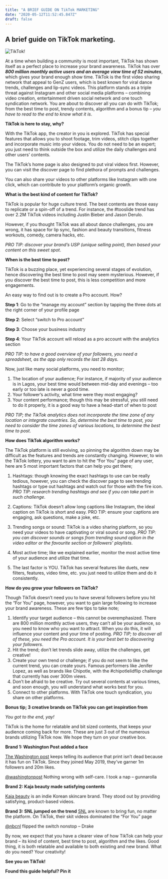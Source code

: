 ```yaml
---
title: "A BRIEF GUIDE ON TikTok MARKETING"
date: "2020-05-12T11:52:45.847Z"
draft: false
---
```

## A brief guide on TikTok marketing.

![TikTok!](/img/tiktop.jpg")

At a time when building a community is most important, TikTok has shown itself as a perfect place to increase your brand awareness. TikTok has over __*800 million monthly active users and an average view time of 52 minutes*__, which gives your brand enough show time.
TikTok is the first video sharing network that appeal to GenZ users, which is best known for viral dance trends, challenges and lip-sync videos. This platform stands as a triple threat against Instagram and other social media platforms – combining video creation, entertainment driven social network and one touch syndication network. 
You are about to discover all you can do with TikTok; from the best time to post, trendy contents, algorithm and a bonus tip – _you have to read to the end to know what it is_.

**TikTok is here to stay, why?**

With the TikTok app, the creator in you is explored. TikTok has special features that allows you to shoot footage, trim videos, stitch clips together and incorporate music into your videos. You do not need to be an expert; you just need to think outside the box and utilize the daily challenges and other users’ contents.

The TikTok’s home page is also designed to put viral videos first. However, you can visit the discover page to find plethora of prompts and challenges.

You can also share your videos to other platforms like Instagram with one click, which can contribute to your platform’s organic growth. 

**What is the best kind of content for TikTok?**

TikTok is popular for huge culture trend. The best contents are those easy to replicate or a spin-off of a trend. For instance, the #tooslide trend has over 2.2M TikTok videos including Justin Bieber and Jason Derulo. 

However, if you thought TikTok was all about dance challenges, you are wrong, it has space for lip sync, fashion and beauty transitions, fitness workouts, comedy, camera hacks, etc.

_PRO TIP: discover your brand’s USP (unique selling point), then based your content on this sweet spot_.

**When is the best time to post?**

TikTok is a buzzing place, yet experiencing several stages of evolution, hence discovering the best time to post may seem mysterious. However, if you discover the best time to post, this is less competition and more engagements. 

An easy way to find out is to create a Pro account. How?

**Step 1**: Go to the “manage my account” section by tapping the three dots at the right corner of your profile page

**Step 2**: Select “switch to Pro account”

**Step 3**: Choose your business industry

**Step 4**: Your TikTok account will reload as a pro account with the analytics section

_PRO TIP: to have a good overview of your followers, you need a spreadsheet, as the app only records the last 28 days_.

Now, just like many social platforms, you need to monitor;
1.	The location of your audience; For instance, if majority of your audience is in Lagos, your best time would between mid-day and evenings – too early or too late is never a good time. 
2.	Your follower’s activity, what time were they most engaging?
3.	Your content performance; though this may be stressful, you still need to do it properly, it is a good way to have a head-start of when to post

_PRO TIP; the TikTok analytics does not incorporate the time zone of any location or integrate countries. So, determine the best time to post, you need to consider the time zones of various locations, to determine the best time to post_.

**How does TikTok algorithm works?**

The TikTok platform is still evolving, so pinning the algorithm down may be difficult as the features and trends are constantly changing. However, to win the TikTok lottery, you want to aim to hit the “For You” page of any user, here are 5 most important factors that can help you get there;
1.	Hashtags: though knowing the exact hashtags to use can be really tedious, however, you can check the discover page to see trending hashtags or type out hashtags and watch out for those with the fire icon. 
_PRO TIP: research trending hashtags and see if you can take part in such challenge_.

2.	Captions: TikTok doesn’t allow long captions like Instagram, the ideal caption on TikTok is short and easy. 
PRO TIP: ensure your captions are engaging, ask questions, make a joke, etc. 

3.	Trending songs or sound: TikTok is a video sharing platform, so you need your videos to have captivating or viral sound or song. 
_PRO TIP: you can discover sounds or songs from trending sound option in the video editor or the favourite section or followers’ playlists_. 

4.	Most active time; like we explained earlier, monitor the most active time of your audience and utilize that time.

5.	The last factor is YOU. TikTok has several features like duets, new filters, features, video time, etc. you just need to utilize them and do it consistently. 

**How do you grow your followers on TikTok?**

Though TikTok doesn’t need you to have several followers before you hit the “For You” page, however, you want to gain large following to increase your brand awareness. These are few tips to take note; 

1.	Identify your target audience – this cannot be overemphasized. There are 800 million monthly active users, they can’t all be your audience, so you need to know who you want to attract. When you do this, it will influence your content and your time of posting. 
_PRO TIP; to discover all of these, you need the Pro account. It is your best bet to discovering your followers_.
2.	Hit the trend; don’t let trends slide away, utilize the challenges, get creative! 
3.	Create your own trend or challenge; if you do not seem to like the current trend, you can create yours. Famous performers like Jenifer Lopez, as well as brands like Chipotle, with the #chipotlelidflip challenge that currently has over 300m views.
4.	Don’t be afraid to be creative. Try out several contents at various times, and soon enough, you will understand what works best for you. 
5.	Connect to other platforms. With TikTok one touch syndication, you share on other platforms. 

**Bonus tip; 3 creative brands on TikTok you can get inspiration from**

_You got to the end, yay!_

TikTok is the home for relatable and bit sized contents, that keeps your audience coming back for more. These are just 3 out of the numerous brands utilizing TikTok now. We hope they turn on your creative box.

**Brand 1: Washington Post added a face**

[The Washington post](https://www.tiktok.com/@washingtonpost?lang=en) keeps telling its audience that print isn’t dead because it has fun on TikTok. Since they joined May 2019, they’ve garner 1m followers and 20m likes.

[@washingtonpost](https://www.tiktok.com/@washingtonpost?lang=en) Nothing wrong with self-care. I took a nap – gunnarolla

**Brand 2: Kaja beauty made satisfying contents**

[Kaja beauty](https://www.tiktok.com/@kajabeauty) is an indie Korean skincare brand. They stood out by providing satisfying, product-based videos. 

**Brand 3: SNL jumped on the trend**
[SNL](https://www.tiktok.com/@nbcsnl) are known to bring fun, no matter the platform. On TikTok, their skit videos dominated the “For You” page

[@nbcnl](https://www.tiktok.com/@nbcsnl) flipped the switch nonstop – Drake

By now, we expect that you have a clearer view of how TikTok can help your brand – its kind of content, best time to post, algorithm and the likes. Good thing, it is both relatable and available to both existing and new brand. What do you need? Your creativity! 

**See you on TikTok!**

**Found this guide helpful? Pin it**
